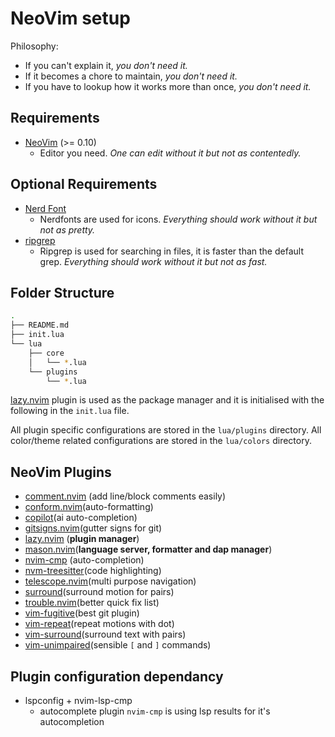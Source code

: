 # NeoVim setup

Philosophy:

- If you can't explain it, _you don't need it._
- If it becomes a chore to maintain, _you don't need it._
- If you have to lookup how it works more than once, _you don't need it._

## Requirements

- [NeoVim](https://neovim.io) (>= 0.10)
  - Editor you need. _One can edit without it but not as contentedly._

## Optional Requirements

- [Nerd Font](https://www.nerdfonts.com/)
  - Nerdfonts are used for icons. _Everything should work without it but not as pretty._
- [ripgrep](https://github.com/BurntSushi/ripgrep#installation)
  - Ripgrep is used for searching in files, it is faster than the default grep. _Everything should work without it but not as fast._

## Folder Structure

```bash
.
├── README.md
├── init.lua
└── lua
    ├── core
    │   └── *.lua
    └── plugins
        └── *.lua
```

[lazy.nvim](https://github.com/folke/lazy.nvim.git) plugin is used as the package manager and it is initialised with the following in the `init.lua` file.

All plugin specific configurations are stored in the `lua/plugins` directory. All color/theme related configurations are stored in the `lua/colors` directory.

## NeoVim Plugins

<!--
#
rg "\[.*\]\(.*\)" | grep "\-\- \[.*\]\(.*\)" | awk -F'\-\-' ' {print "-" $NF}'
#
-->

- [comment.nvim](https://github.com/numToStr/Comment.nvim) (add line/block comments easily)
- [conform.nvim](https://github.com/stevearc/conform.nvim)(auto-formatting)
- [copilot](https://github.com/zbirenbaum/copilot.lua)(ai auto-completion)
- [gitsigns.nvim](https://github.com/lewis6991/gitsigns.nvim)(gutter signs for git)
- [lazy.nvim](https://github.com/folke/lazy.nvim.git) (**plugin manager**)
- [mason.nvim](https://github.com/williamboman/mason.nvim)(**language server, formatter and dap manager**)
- [nvim-cmp](https://github.com/hrsh7th/nvim-cmp) (auto-completion)
- [nvm-treesitter](https://github.com/nvim-treesitter/nvim-treesitter)(code highlighting)
- [telescope.nvim](https://github.com/nvim-telescope/telescope.nvim)(multi purpose navigation)
- [surround](https://github.com/tpope/vim-surround)(surround motion for pairs)
- [trouble.nvim](https://github.com/folke/trouble.nvim)(better quick fix list)
- [vim-fugitive](https://github.com/tpope/vim-fugitive)(best git plugin)
- [vim-repeat](https://github.com/tpope/vim-repeat)(repeat motions with dot)
- [vim-surround](https://github.com/tpope/vim-surround)(surround text with pairs)
- [vim-unimpaired](https://github.com/tpope/vim-unimpaired)(sensible `[` and `]` commands)

## Plugin configuration dependancy

- lspconfig + nvim-lsp-cmp
  - autocomplete plugin `nvim-cmp` is using lsp results for it's autocompletion
